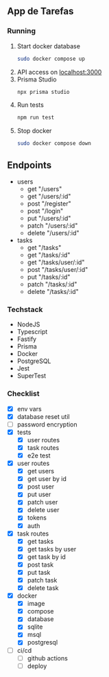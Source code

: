 ## App de Tarefas

### Running
1. Start docker database
   ```bash
   sudo docker compose up
   ```
2. API access on [localhost:3000](http://localhost:3000)
3. Prisma Studio
   ```bash
   npx prisma studio
   ```
4. Run tests
   ```bash
   npm run test
   ```
5. Stop docker
   ```bash
   sudo docker compose down
   ```

## Endpoints
- users
   - get "/users"
   - get "/users/:id"
   - post "/register"
   - post "/login"
   - put "/users/:id"
   - patch "/users/:id"
   - delete "/users/:id"
- tasks
   - get "/tasks"
   - get "/tasks/:id"
   - get "/tasks/user/:id"
   - post "/tasks/user/:id"
   - put "/tasks/:id"
   - patch "/tasks/:id"
   - delete "/tasks/:id"

### Techstack
- NodeJS
- Typescript
- Fastify
- Prisma
- Docker
- PostgreSQL
- Jest
- SuperTest

### Checklist
- [x] env vars
- [x] database reset util
- [ ] password encryption
- [x] tests
   - [x] user routes
   - [x] task routes
   - [x] e2e test
- [x] user routes
   - [x] get users
   - [x] get user by id
   - [x] post user
   - [x] put user
   - [x] patch user
   - [x] delete user
   - [x] tokens
   - [x] auth
- [x] task routes
   - [x] get tasks
   - [x] get tasks by user
   - [x] get task by id
   - [x] post task
   - [x] put task
   - [x] patch task
   - [x] delete task
- [x] docker
   - [x] image
   - [x] compose
   - [x] database
   - [x] sqlite
   - [x] msql
   - [x] postgresql
- [ ] ci/cd
   - [ ] github actions
   - [ ] deploy
